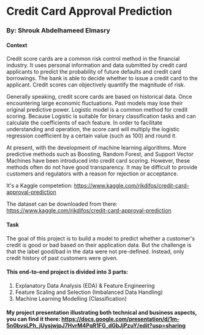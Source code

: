 # Credit Card Approval Prediction

### By: Shrouk Abdelhameed Elmasry
#### Context

Credit score cards are a common risk control method in the financial industry. It uses personal information and data submitted by credit card applicants to predict the probability of future defaults and credit card borrowings. The bank is able to decide whether to issue a credit card to the applicant. Credit scores can objectively quantify the magnitude of risk.
 
Generally speaking, credit score cards are based on historical data. Once encountering large economic fluctuations. Past models may lose their original predictive power. Logistic model is a common method for credit scoring. Because Logistic is suitable for binary classification tasks and can calculate the coefficients of each feature. In order to facilitate understanding and operation, the score card will multiply the logistic regression coefficient by a certain value (such as 100) and round it.
 
At present, with the development of machine learning algorithms. More predictive methods such as Boosting, Random Forest, and Support Vector Machines have been introduced into credit card scoring. However, these methods often do not have good transparency. It may be difficult to provide customers and regulators with a reason for rejection or acceptance.

It's a Kaggle competetion: https://www.kaggle.com/rikdifos/credit-card-approval-prediction

The dataset can be downloaded from there: https://www.kaggle.com/rikdifos/credit-card-approval-prediction

#### Task
The goal of this project is to build a model to predict whether a customer's credit is good or bad based on their application data.
But the challenge is that the label good/bad in the data were not pre-defined. Instead, only credit history of past customers were given.

#### This end-to-end project is divided into 3 parts:

1. Explanatory Data Analysis (EDA) & Feature Engineering
2. Feature Scaling and Selection (Imbalanced Data Handling)
3. Machine Learning Modelling (Classification)

#### My project presentation illustrating both technical and business aspects, you can find it there: https://docs.google.com/presentation/d/1m-5n0bvsLPh_jUysjwjpJ7HvrM4PqR1FG_dGbJjPzuY/edit?usp=sharing
